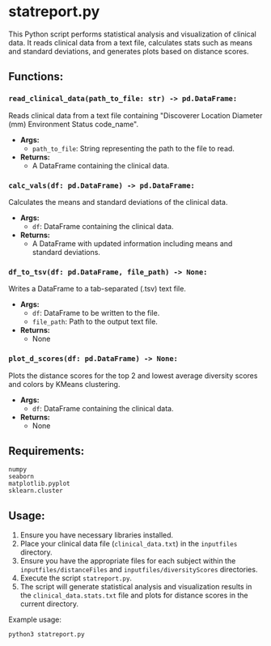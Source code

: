 # statreport.py

This Python script performs statistical analysis and visualization of clinical data. It reads clinical data from a text file, calculates stats such as means and standard deviations, and generates plots based on distance scores.

## Functions:

### `read_clinical_data(path_to_file: str) -> pd.DataFrame:`
Reads clinical data from a text file containing "Discoverer Location Diameter (mm) Environment Status code_name".

- **Args:**
  - `path_to_file`: String representing the path to the file to read.
- **Returns:**
  - A DataFrame containing the clinical data.

### `calc_vals(df: pd.DataFrame) -> pd.DataFrame:`
Calculates the means and standard deviations of the clinical data.

- **Args:**
  - `df`: DataFrame containing the clinical data.
- **Returns:**
  - A DataFrame with updated information including means and standard deviations.

### `df_to_tsv(df: pd.DataFrame, file_path) -> None:`
Writes a DataFrame to a tab-separated (.tsv) text file.

- **Args:**
  - `df`: DataFrame to be written to the file.
  - `file_path`: Path to the output text file.
- **Returns:**
  - None

### `plot_d_scores(df: pd.DataFrame) -> None:`
Plots the distance scores for the top 2 and lowest average diversity scores and colors by KMeans clustering.

- **Args:**
  - `df`: DataFrame containing the clinical data.
- **Returns:**
  - None

## Requirements:

```pandas
numpy
seaborn
matplotlib.pyplot
sklearn.cluster
```

## Usage:

1. Ensure you have necessary libraries installed.
2. Place your clinical data file (`clinical_data.txt`) in the `inputfiles` directory.
3. Ensure you have the appropriate files for each subject within the `inputfiles/distanceFiles` and `inputfiles/diversityScores` directories.
4. Execute the script `statreport.py`.
5. The script will generate statistical analysis and visualization results in the `clinical_data.stats.txt` file and plots for distance scores in the current directory.

Example usage:

```python3 statreport.py```
